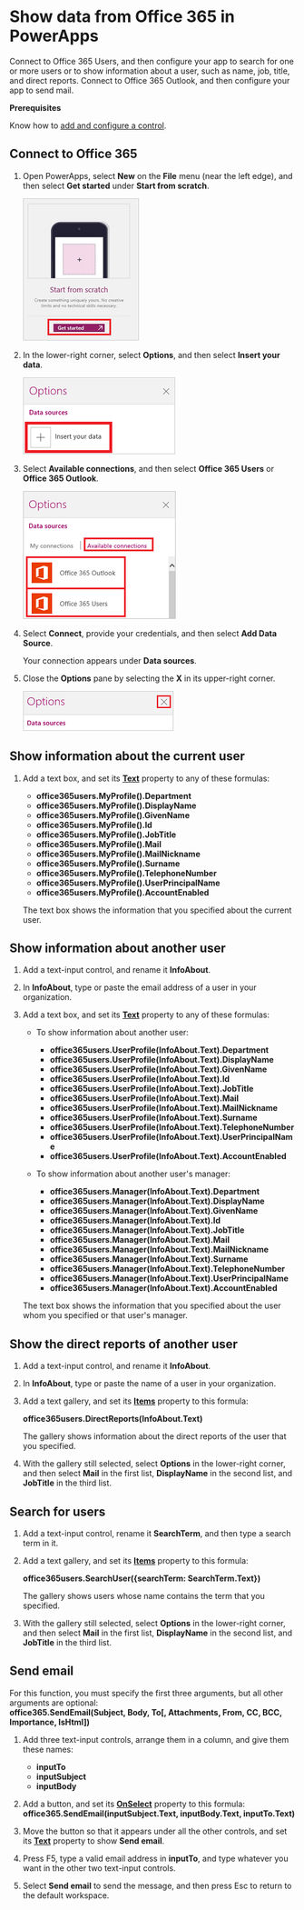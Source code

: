 <properties
   pageTitle="Show data from Office 365 | Microsoft PowerApps"
   description="Show data about users (such as name, job title, and department) from Office 365 Users, and send mail from Office 365 Outlook."
   services=""
   suite="powerapps"
   documentationCenter="na"
   authors="aftowen"
   manager="erikre"
   editor=""
   tags=""/>

<tags
   ms.service="powerapps"
   ms.devlang="na"
   ms.topic="article"
   ms.tgt_pltfrm="na"
   ms.workload="na"
   ms.date="02/10/2016"
   ms.author="anneta"/>

# Show data from Office 365 in PowerApps #

Connect to Office 365 Users, and then configure your app to search for one or more users or to show information about a user, such as name, job, title, and direct reports. Connect to Office 365 Outlook, and then configure your app to send mail.

**Prerequisites**

Know how to [add and configure a control](add-configure-controls.md).

## Connect to Office 365 ##
1.  Open PowerApps, select **New** on the **File** menu (near the left edge), and then select **Get started** under **Start from scratch**.

	![Open a blank app](./media/show-office-data/blank-app.png)

1. In the lower-right corner, select **Options**, and then select **Insert your data**.

	![Insert a data source](./media/show-office-data/insert-data.png)

1. Select **Available connections**, and then select **Office 365 Users** or **Office 365 Outlook**.

	![Connect to Office 365](./media/show-office-data/add-office.png)

1. Select **Connect**, provide your credentials, and then select **Add Data Source**.

	Your connection appears under **Data sources**.

1. Close the **Options** pane by selecting the **X** in its upper-right corner.

	![Close the Options pane](./media/show-office-data/close-options.png)

## Show information about the current user ##
1. Add a text box, and set its **[Text](properties/properties-core.md)** property to any of these formulas:

	- **office365users.MyProfile().Department**
	- **office365users.MyProfile().DisplayName**
	- **office365users.MyProfile().GivenName**
	- **office365users.MyProfile().Id**
	- **office365users.MyProfile().JobTitle**
	- **office365users.MyProfile().Mail**
	- **office365users.MyProfile().MailNickname**
	- **office365users.MyProfile().Surname**
	- **office365users.MyProfile().TelephoneNumber**
	- **office365users.MyProfile().UserPrincipalName**
	- **office365users.MyProfile().AccountEnabled**

	The text box shows the information that you specified about the current user.

## Show information about another user ##
1. Add a text-input control, and rename it **InfoAbout**.

1. In **InfoAbout**, type or paste the email address of a user in your organization.

1. Add a text box, and set its **[Text](properties/properties-core.md)** property to any of these formulas:

	- To show information about another user:<br>
		- **office365users.UserProfile(InfoAbout.Text).Department**
		- **office365users.UserProfile(InfoAbout.Text).DisplayName**
		- **office365users.UserProfile(InfoAbout.Text).GivenName**
		- **office365users.UserProfile(InfoAbout.Text).Id**
		- **office365users.UserProfile(InfoAbout.Text).JobTitle**
		- **office365users.UserProfile(InfoAbout.Text).Mail**
		- **office365users.UserProfile(InfoAbout.Text).MailNickname**
		- **office365users.UserProfile(InfoAbout.Text).Surname**
		- **office365users.UserProfile(InfoAbout.Text).TelephoneNumber**
		- **office365users.UserProfile(InfoAbout.Text).UserPrincipalName**
		- **office365users.UserProfile(InfoAbout.Text).AccountEnabled**

	- To show information about another user's manager:<br>
		- **office365users.Manager(InfoAbout.Text).Department**
		- **office365users.Manager(InfoAbout.Text).DisplayName**
		- **office365users.Manager(InfoAbout.Text).GivenName**
		- **office365users.Manager(InfoAbout.Text).Id**
		- **office365users.Manager(InfoAbout.Text).JobTitle**
		- **office365users.Manager(InfoAbout.Text).Mail**
		- **office365users.Manager(InfoAbout.Text).MailNickname**
		- **office365users.Manager(InfoAbout.Text).Surname**
		- **office365users.Manager(InfoAbout.Text).TelephoneNumber**
		- **office365users.Manager(InfoAbout.Text).UserPrincipalName**
		- **office365users.Manager(InfoAbout.Text).AccountEnabled**

	The text box shows the information that you specified about the user whom you specified or that user's manager.

## Show the direct reports of another user ##
1. Add a text-input control, and rename it **InfoAbout**.

1. In **InfoAbout**, type or paste the name of a user in your organization.

1. Add a text gallery, and set its **[Items](properties/properties-core.md)** property to this formula:

	**office365users.DirectReports(InfoAbout.Text)**

	The gallery shows information about the direct reports of the user that you specified.

1. With the gallery still selected, select **Options** in the lower-right corner, and then select **Mail** in the first list, **DisplayName** in the second list, and **JobTitle** in the third list.

## Search for users ##
1. Add a text-input control, rename it **SearchTerm**, and then type a search term in it.

1. Add a text gallery, and set its **[Items](properties/properties-core.md)** property to this formula:

	**office365users.SearchUser({searchTerm: SearchTerm.Text})**

	The gallery shows users whose name contains the term that you specified.

1. With the gallery still selected, select **Options** in the lower-right corner, and then select **Mail** in the first list, **DisplayName** in the second list, and **JobTitle** in the third list.

## Send email ##
For this function, you must specify the first three arguments, but all other arguments are optional:
<br>**office365.SendEmail(Subject, Body, To[, Attachments, From, CC, BCC, Importance, IsHtml])**

1. Add three text-input controls, arrange them in a column, and give them these names:

	- **inputTo**
	- **inputSubject**
	- **inputBody**

1. Add a button, and set its **[OnSelect](properties/properties-core.md)** property to this formula:<br>
**office365.SendEmail(inputSubject.Text, inputBody.Text, inputTo.Text)**

1. Move the button so that it appears under all the other controls, and set its **[Text](properties/properties-core.md)** property to show **Send email**.

1. Press F5, type a valid email address in **inputTo**, and type whatever you want in the other two text-input controls.

1. Select **Send email** to send the message, and then press Esc to return to the default workspace.
